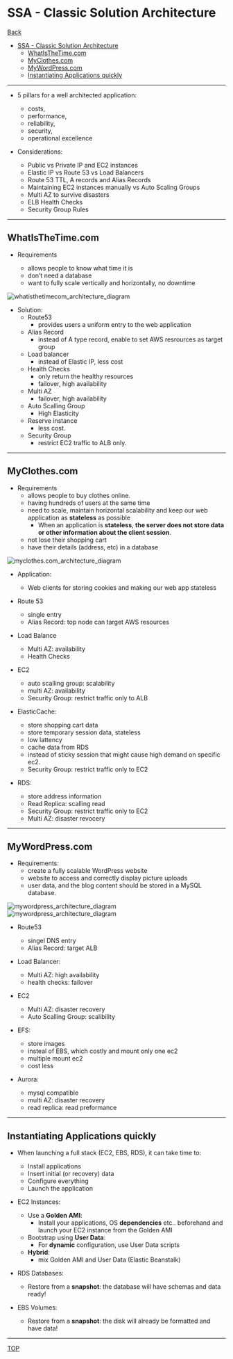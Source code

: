 # SSA - Classic Solution Architecture

[Back](../index.md)

- [SSA - Classic Solution Architecture](#ssa---classic-solution-architecture)
  - [WhatIsTheTime.com](#whatisthetimecom)
  - [MyClothes.com](#myclothescom)
  - [MyWordPress.com](#mywordpresscom)
  - [Instantiating Applications quickly](#instantiating-applications-quickly)

---

- 5 pillars for a well architected application:

  - costs,
  - performance,
  - reliability,
  - security,
  - operational excellence

- Considerations:
  - Public vs Private IP and EC2 instances
  - Elastic IP vs Route 53 vs Load Balancers
  - Route 53 TTL, A records and Alias Records
  - Maintaining EC2 instances manually vs Auto Scaling Groups
  - Multi AZ to survive disasters
  - ELB Health Checks
  - Security Group Rules

---

## WhatIsTheTime\.com

- Requirements

  - allows people to know what time it is
  - don’t need a database
  - want to fully scale vertically and horizontally, no downtime

![whatisthetimecom_architecture_diagram](./pic/whatisthetimecom_architecture_diagram.png)

- Solution:
  - Route53
    - provides users a uniform entry to the web application
  - Alias Record
    - instead of A type record, enable to set AWS resrources as target group
  - Load balancer
    - instead of Elastic IP, less cost
  - Health Checks
    - only return the healthy resources
    - failover, high availability
  - Multi AZ
    - failover, high availability
  - Auto Scalling Group
    - High Elasticity
  - Reserve instance
    - less cost.
  - Security Group
    - restrict EC2 traffic to ALB only.

---

## MyClothes.com

- Requirements
  - allows people to buy clothes online.
  - having hundreds of users at the same time
  - need to scale, maintain horizontal scalability and keep our web application as **stateless** as possible
    - When an application is **stateless**, **the server does not store data or other information about the client session**.
  - not lose their shopping cart
  - have their details (address, etc) in a database

![myclothes.com_architecture_diagram](./pic/myclothes.com_architecture_diagram.png)

- Application:

  - Web clients for storing cookies and making our web app stateless

- Route 53

  - single entry
  - Alias Record: top node can target AWS resources

- Load Balance

  - Multi AZ: availability
  - Health Checks

- EC2

  - auto scalling group: scalability
  - multi AZ: availability
  - Security Group: restrict traffic only to ALB

- ElasticCache:

  - store shopping cart data
  - store temporary session data, stateless
  - low lattency
  - cache data from RDS
  - instead of sticky session that might cause high demand on specific ec2.
  - Security Group: restrict traffic only to EC2

- RDS:
  - store address information
  - Read Replica: scalling read
  - Security Group: restrict traffic only to EC2
  - Multi AZ: disaster revocery

---

## MyWordPress\.com

- Requirements:
  - create a fully scalable WordPress website
  - website to access and correctly display picture uploads
  - user data, and the blog content should be stored in a MySQL database.

![mywordpress_architecture_diagram](./pic/mywordpress_architecture_diagram01.png)
![mywordpress_architecture_diagram](./pic/mywordpress_architecture_diagram02.png)

- Route53

  - singel DNS entry
  - Alias Record: target ALB

- Load Balancer:

  - Multi AZ: high availability
  - health checks: failover

- EC2

  - Multi AZ: disaster recovery
  - Auto Scalling Group: scalibility

- EFS:

  - store images
  - insteal of EBS, which costly and mount only one ec2
  - multiple mount ec2
  - cost less

- Aurora:
  - mysql compatible
  - multi AZ: disaster recovery
  - read replica: read preformance

---

## Instantiating Applications quickly

- When launching a full stack (EC2, EBS, RDS), it can take time to:

  - Install applications
  - Insert initial (or recovery) data
  - Configure everything
  - Launch the application

- EC2 Instances:

  - Use a **Golden AMI**:
    - Install your applications, OS **dependencies** etc.. beforehand and launch your EC2 instance from the Golden AMI
  - Bootstrap using **User Data**:
    - For **dynamic** configuration, use User Data scripts
  - **Hybrid**:
    - mix Golden AMI and User Data (Elastic Beanstalk)

- RDS Databases:

  - Restore from a **snapshot**: the database will have schemas and data ready!

- EBS Volumes:
  - Restore from a **snapshot**: the disk will already be formatted and have data!

---

[TOP](#ssa---classic-solution-architecture)
